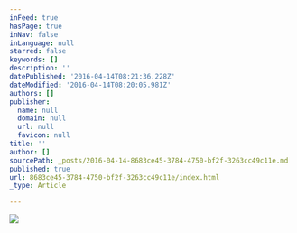 ```yaml
---
inFeed: true
hasPage: true
inNav: false
inLanguage: null
starred: false
keywords: []
description: ''
datePublished: '2016-04-14T08:21:36.228Z'
dateModified: '2016-04-14T08:20:05.981Z'
authors: []
publisher:
  name: null
  domain: null
  url: null
  favicon: null
title: ''
author: []
sourcePath: _posts/2016-04-14-8683ce45-3784-4750-bf2f-3263cc49c11e.md
published: true
url: 8683ce45-3784-4750-bf2f-3263cc49c11e/index.html
_type: Article

---
```

![](https://the-grid-user-content.s3-us-west-2.amazonaws.com/9bef2220-48ac-44b5-8684-9d6bf4c0515b.jpg)